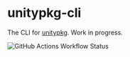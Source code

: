 # unitypkg-cli

The CLI for [unitypkg](https://github.com/bddvlpr/unitypkg). Work in progress.

![GitHub Actions Workflow Status](https://img.shields.io/github/actions/workflow/status/bddvlpr/unitypkg/rust-ci.yml)
